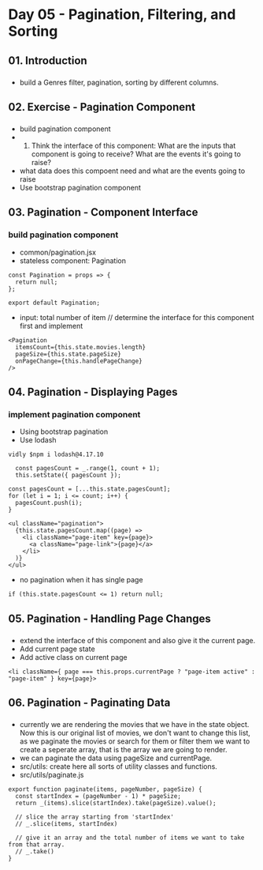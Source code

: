 # Day 05 - Pagination, Filtering, and Sorting
## 01. Introduction
###
- build a Genres filter, pagination, sorting by different columns.

## 02. Exercise - Pagination Component
###
- build pagination component
- 1. Think the interface of this component: What are the inputs that component is going to receive? What are the events it's going to raise?
- what data does this compoent need and what are the events going to raise
- Use bootstrap pagination component

## 03. Pagination - Component Interface
### build pagination component
- common/pagination.jsx
- stateless component: Pagination
```
const Pagination = props => {
  return null;
};

export default Pagination;
```
- input: total number of item // determine the interface for this component first and implement
```
<Pagination 
  itemsCount={this.state.movies.length} 
  pageSize={this.state.pageSize}
  onPageChange={this.handlePageChange}
/>
```

## 04. Pagination - Displaying Pages
### implement pagination component
- Using bootstrap pagination
- Use lodash
```
vidly $npm i lodash@4.17.10
```
```
  const pagesCount = _.range(1, count + 1);
  this.setState({ pagesCount });
```
```
const pagesCount = [...this.state.pagesCount];
for (let i = 1; i <= count; i++) {
  pagesCount.push(i);
}
```
```
<ul className="pagination">
  {this.state.pagesCount.map((page) => 
    <li className="page-item" key={page}>
      <a className="page-link">{page}</a>
    </li>
  )}
</ul>
```
- no pagination when it has single page
```
if (this.state.pagesCount <= 1) return null;
```
## 05. Pagination - Handling Page Changes
### 
- extend the interface of this component and also give it the current page.
- Add current page state
- Add active class on current page
```
<li className={ page === this.props.currentPage ? "page-item active" : "page-item" } key={page}>
```

## 06. Pagination - Paginating Data
### 
- currently we are rendering the movies that we have in the state object. Now this is our original list of movies, we don't want to change this list, as we paginate the movies or search for them or filter them we want to create a seperate array, that is the array we are going to render. 
- we can paginate the data using pageSize and currentPage.
- src/utils: create here all sorts of utility classes and functions.
- src/utils/paginate.js
```
export function paginate(items, pageNumber, pageSize) {
  const startIndex = (pageNumber - 1) * pageSize;
  return _(items).slice(startIndex).take(pageSize).value();
  
  // slice the array starting from 'startIndex'
  // _.slice(items, startIndex)
  
  // give it an array and the total number of items we want to take from that array.
  // _.take()
}
```
